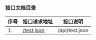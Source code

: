 ### 接口文档目录
|序号 |接口请求地址 |接口说明 |
| -------- | -------- |-------- | 
|1. |[/test.json](../doc/test.md)|/api/test.json|
